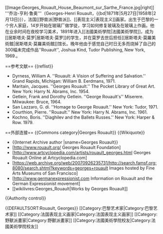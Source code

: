 [[Image:Georges_Rouault_House_Beaumont_sur_Sarthe_France.jpg|right]]
'''乔治-亨利·鲁奥'''（Georges-Henri Rouault，{{bd|1871年|5月27日|1958年|2月13日}}），法国[[野兽派|野兽派]]、[[表现主义|表现主义]]画家。出生于巴黎的一个穷人家庭，14岁开始在玻璃厂做学徒，学习如何修复玻璃及在玻璃上作画。他在业余时间在夜校学习美术，1891年进入[[法國美術學院|法國美術學院]]，成为[[居斯塔夫·莫罗|居斯塔夫·莫罗]]的学生，并在莫罗去世后担任[[居斯塔夫·莫羅美術館|居斯塔夫·莫羅美術館]]馆长。晚年他由于感觉自己时日无多而烧掉了自己的300幅未完成作品<ref>''Rouault'', Joshua Kind, Tudor Publishing, New York, 1969.</ref>。

==参考文献==
{{reflist}}
* Dyrness, William A. ''Rouault: A Vision of Suffering and Salvation.'' Grand Rapids, Michigan: William B. Eerdmans, 1971.
* Maritain, Jacques. ''Georges Rouault.'' The Pocket Library of Great Art. New York: Harry N. Abrams, Inc. 1954.
* Getlein, Frank and Dorothy Getlein. ''George Rouault's'' Miserere. Milwaukee: Bruce, 1964.
* San Lazzaro, G. di. ''Homage to George Rouault.'' New York: Tudor, 1971.
* Courthion, Pierre. ''Rouault.'' New York: Harry N. Abrams, Inc. 1961.
* Kochno, Boris. ''Diaghilev and the Ballets Russes.'' New York: Harper & Row. 1979.

==外部连接==
{{Commons category|Georges Rouault}}
{{Wikiquote}}
* {{Internet Archive author |sname=Georges Rouault}}
* [http://www.rouault.org/ Georges Rouault Foundation]
* [http://www.artcyclopedia.com/artists/rouault_georges.html Georges Rouault Online at Artcyclopedia.com]
* [https://web.archive.org/web/20070926235731/http://search.famsf.org:8080/search.shtml?keywords=georges+rouault Images hosted by Fine Arts Museums of San Francisco]
* [http://www.germanexpressionist.com Information on Rouault and the German Expressionist movement]
* [[wikilivres:Georges_Rouault|Works by Georges Rouault]]

{{Authority control}}

{{DEFAULTSORT:Rouault, Georges}}
[[Category:巴黎艺术家|Category:巴黎艺术家]]
[[Category:法国表现主义画家|Category:法国表现主义画家]]
[[Category:野獸派畫家|Category:野獸派畫家]]
[[Category:法國美術學院校友|Category:法國美術學院校友]]